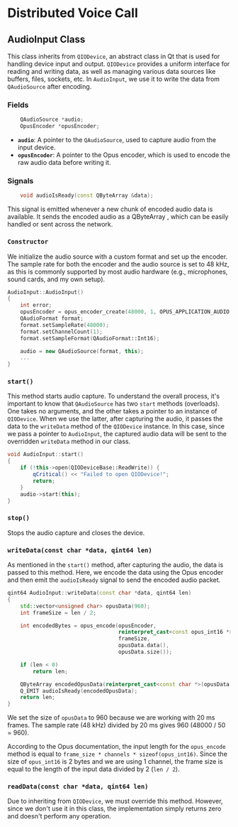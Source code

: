 # **Distributed Voice Call**

## **AudioInput Class**

This class inherits from `QIODevice`, an abstract class in Qt that is used for handling device input and output. `QIODevice` provides a uniform interface for reading and writing data, as well as managing various data sources like buffers, files, sockets, etc. In `AudioInput`, we use it to write the data from `QAudioSource` after encoding.

### **Fields**

```cpp
    QAudioSource *audio;
    OpusEncoder *opusEncoder;
```

- **`audio`**: A pointer to the `QAudioSource`, used to capture audio from the input device.
- **`opusEncoder`**: A pointer to the Opus encoder, which is used to encode the raw audio data before writing it.

### **Signals**

```cpp
    void audioIsReady(const QByteArray &data);
```

This signal is emitted whenever a new chunk of encoded audio data is available.
 It sends the encoded audio as a QByteArray , which can be easily handled or sent across the network.

### **`Constructor`**

We initialize the audio source with a custom format and set up the encoder. The sample rate for both the encoder and the audio source is set to 48 kHz, as this is commonly supported by most audio hardware (e.g., microphones, sound cards, and my own setup).

```cpp
AudioInput::AudioInput()
{
    int error;
    opusEncoder = opus_encoder_create(48000, 1, OPUS_APPLICATION_AUDIO, &error);
    QAudioFormat format;
    format.setSampleRate(48000);
    format.setChannelCount(1);
    format.setSampleFormat(QAudioFormat::Int16);

    audio = new QAudioSource(format, this);
    ...
}
```

### **`start()`**

This method starts audio capture. To understand the overall process, it's important to know that `QAudioSource` has two `start` methods (overloads). One takes no arguments, and the other takes a pointer to an instance of `QIODevice`. When we use the latter, after capturing the audio, it passes the data to the `writeData` method of the `QIODevice` instance. In this case, since we pass a pointer to `AudioInput`, the captured audio data will be sent to the overridden `writeData` method in our class.

```cpp
void AudioInput::start()
{
    if (!this->open(QIODeviceBase::ReadWrite)) {
        qCritical() << "Failed to open QIODevice!";
        return;
    }
    audio->start(this);
}
```

### **`stop()`**

Stops the audio capture and closes the device.

### **`writeData(const char *data, qint64 len)`**

As mentioned in the `start()` method, after capturing the audio, the data is passed to this method. Here, we encode the data using the Opus encoder and then emit the `audioIsReady` signal to send the encoded audio packet.

```cpp
qint64 AudioInput::writeData(const char *data, qint64 len)
{
    std::vector<unsigned char> opusData(960);
    int frameSize = len / 2;

    int encodedBytes = opus_encode(opusEncoder,
                                   reinterpret_cast<const opus_int16 *>(data),
                                   frameSize,
                                   opusData.data(),
                                   opusData.size());

    if (len < 0)
        return len;

    QByteArray encodedOpusData(reinterpret_cast<const char *>(opusData.data()), encodedBytes);
    Q_EMIT audioIsReady(encodedOpusData);
    return len;
}
```

We set the size of `opusData` to 960 because we are working with 20 ms frames. The sample rate (48 kHz) divided by 20 ms gives 960 (48000 / 50 = 960).

According to the Opus documentation, the input length for the `opus_encode` method is equal to `frame_size * channels * sizeof(opus_int16)`. Since the size of `opus_int16` is 2 bytes and we are using 1 channel, the frame size is equal to the length of the input data divided by 2 (`len / 2`).

### **`readData(const char *data, qint64 len)`**

Due to inheriting from `QIODevice`, we must override this method. However, since we don't use it in this class, the implementation simply returns zero and doesn't perform any operation.
